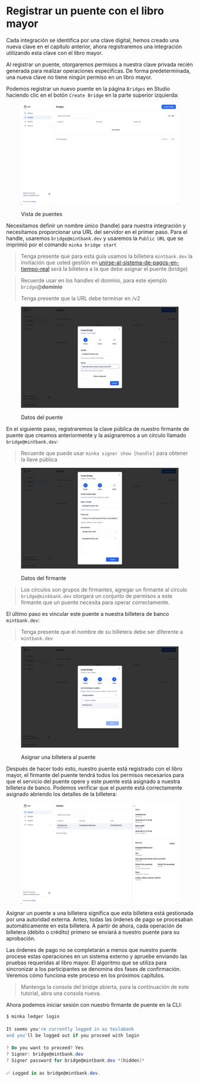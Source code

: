 # Registrar un puente con el libro mayor

Cada integración se identifica por una clave digital, hemos creado una nueva clave en el capítulo anterior, ahora registraremos una integración utilizando esta clave con el libro mayor.

Al registrar un puente, otorgaremos permisos a nuestra clave privada recién generada para realizar operaciones específicas. De forma predeterminada, una nueva clave no tiene ningún permiso en un libro mayor.

Podemos registrar un nuevo puente en la página `Bridges` en Studio haciendo clic en el botón `Create Bridge` en la parte superior izquierda:

<figure><img src="../../.gitbook/assets/image (1).png" alt=""><figcaption><p>Vista de puentes</p></figcaption></figure>

Necesitamos definir un nombre único (handle) para nuestra integración y necesitamos proporcionar una URL del servidor en el primer paso. Para el handle, usaremos `bridge@mintbank.dev` y usaremos la `Public URL` que se imprimió por el comando `minka bridge start`

> Tenga presente que para esta guía usamos la billetera `mintbank.dev` la invitación que usted gestión en [unirse-al-sistema-de-pagos-en-tiempo-real](../unirse-al-sistema-de-pagos-en-tiempo-real/ "mention") será la billetera a la que debe asignar el puente (bridge)&#x20;

> Recuerde usar en los handles el dominio, para este ejemplo `bridge`@**dominio**
>
> Tenga presente que la URL debe terminar en /v2

<figure><img src="../../.gitbook/assets/image (2).png" alt=""><figcaption><p>Datos del puente</p></figcaption></figure>

En el siguiente paso, registraremos la clave pública de nuestro firmante de puente que creamos anteriormente y la asignaremos a un círculo llamado `bridge@mintbank.dev`:

> Recuerde que puede usar `minka signer show [handle]` para obtener la llave pública

<figure><img src="../../.gitbook/assets/image (3).png" alt=""><figcaption><p>Datos del firmante</p></figcaption></figure>

> Los círculos son grupos de firmantes, agregar un firmante al círculo `bridge@minkbank.dev` otorgará un conjunto de permisos a este firmante que un puente necesita para operar correctamente.

El último paso es vincular este puente a nuestra billetera de banco `mintbank.dev`:

> Tenga presente que el nombre de su billetera debe ser diferente a `mintbank.dev`

<figure><img src="../../.gitbook/assets/image (4).png" alt=""><figcaption><p>Asignar una billetera al puente</p></figcaption></figure>

Después de hacer todo esto, nuestro puente está registrado con el libro mayor, el firmante del puente tendrá todos los permisos necesarios para que el servicio del puente opere y este puente está asignado a nuestra billetera de banco. Podemos verificar que el puente está correctamente asignado abriendo los detalles de la billetera:

<figure><img src="../../.gitbook/assets/image (5).png" alt=""><figcaption></figcaption></figure>

Asignar un puente a una billetera significa que esta billetera está gestionada por una autoridad externa. Antes, todas las órdenes de pago se procesaban automáticamente en esta billetera. A partir de ahora, cada operación de billetera (débito o crédito) primero se enviará a nuestro puente para su aprobación.

Las órdenes de pago no se completarán a menos que nuestro puente procese estas operaciones en un sistema externo y apruebe enviando las pruebas requeridas al libro mayor. El algoritmo que se utiliza para sincronizar a los participantes se denomina dos fases de confirmación. Veremos cómo funciona este proceso en los próximos capítulos.

> Mantenga la consola del bridge abierta, para la continuación de este tutorial, abra una consola nueva.

Ahora podemos iniciar sesión con nuestro firmante de puente en la CLI:

```powershell
$ minka ledger login

It seems you're currently logged in as teslabank
and you'll be logged out if you proceed with login

? Do you want to proceed? Yes
? Signer: bridge@mintbank.dev
? Signer password for bridge@mintbank.dev *[hidden]*

✅ Logged in as bridge@mintbank.dev.
```





